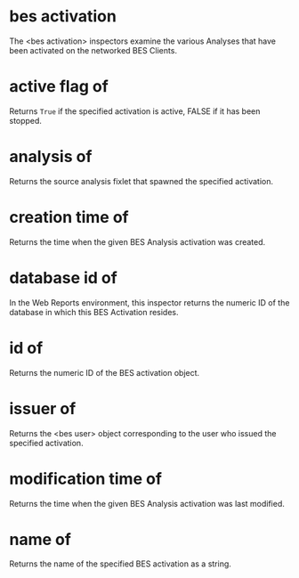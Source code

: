 # bes activation

The &lt;bes activation&gt; inspectors examine the various Analyses that have been activated on the networked BES Clients.

# active flag of <bes activation>

Returns `True` if the specified activation is active, FALSE if it has been stopped.

# analysis of <bes activation>

Returns the source analysis fixlet that spawned the specified activation.

# creation time of <bes activation>

Returns the time when the given BES Analysis activation was created.

# database id of <bes activation>

In the Web Reports environment, this inspector returns the numeric ID of the database in which this BES Activation resides.

# id of <bes activation>

Returns the numeric ID of the BES activation object.

# issuer of <bes activation>

Returns the &lt;bes user&gt; object corresponding to the user who issued the specified activation.

# modification time of <bes activation>

Returns the time when the given BES Analysis activation was last modified.

# name of <bes activation>

Returns the name of the specified BES activation as a string.
